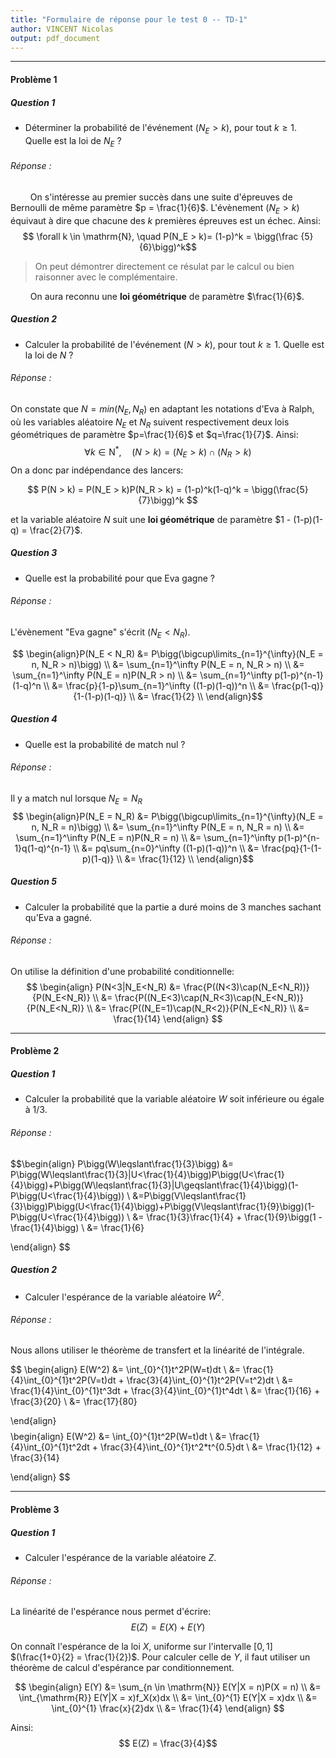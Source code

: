 ```yaml
---
title: "Formulaire de réponse pour le test 0 -- TD-1"
author: VINCENT Nicolas
output: pdf_document
---
```


** **


#### Problème 1



##### Question 1

* Déterminer la probabilité de l'événement $(N_E > k)$, pour tout $k \geq 1$. Quelle est la loi de $N_E$ ?

###### Réponse :

$\qquad$On s'intéresse au premier succès dans une suite d'épreuves de Bernoulli de même paramètre $p = \frac{1}{6}$.
L'évènement $(N_E > k)$ équivaut à dire que chacune des $k$ premières épreuves est un échec. Ainsi:
$$ \forall k \in \mathrm{N}, \quad P(N_E > k)= (1-p)^k = \bigg(\frac {5}{6}\bigg)^k$$

> On peut démontrer directement ce résulat par le calcul ou bien raisonner avec le complémentaire.

$\qquad$On aura reconnu une **loi géométrique** de paramètre $\frac{1}{6}$.

##### Question 2

* Calculer la probabilité de l'événement $(N > k)$, pour tout $k \geq 1$. Quelle est la loi de $N$ ?

###### Réponse :

On constate que $N = min(N_E, N_R)$ en adaptant les notations d'Eva à Ralph, où les variables aléatoire $N_E$ et $N_R$ suivent respectivement deux lois géométriques de paramètre $p=\frac{1}{6}$ et $q=\frac{1}{7}$. Ainsi:
$$\forall k \in \mathrm{N}^* , \quad (N > k) = (N_E > k) \cap(N_R > k)$$
On a donc par indépendance des lancers:

$$  P(N > k) = P(N_E > k)P(N_R > k) = (1-p)^k(1-q)^k = \bigg(\frac{5}{7}\bigg)^k $$

et la variable aléatoire $N$ suit une **loi géométrique** de paramètre $1 - (1-p)(1-q) = \frac{2}{7}$.

##### Question 3

* Quelle est la probabilité pour que Eva gagne ?

###### Réponse :

L'évènement "Eva gagne" s'écrit $(N_E < N_R)$.

$$ \begin{align}P(N_E < N_R) &= P\bigg(\bigcup\limits_{n=1}^{\infty}(N_E = n, N_R > n)\bigg) \\
&= \sum_{n=1}^\infty P(N_E = n, N_R > n) \\
&= \sum_{n=1}^\infty P(N_E = n)P(N_R > n) \\
&= \sum_{n=1}^\infty p(1-p)^{n-1}(1-q)^n \\
&= \frac{p}{1-p}\sum_{n=1}^\infty ((1-p)(1-q))^n \\
&= \frac{p(1-q)}{1-(1-p)(1-q)} \\
&= \frac{1}{2} \\
\end{align}$$

##### Question 4

* Quelle est la probabilité de match nul ?


###### Réponse :

Il y a match nul lorsque $N_E = N_R$
$$ \begin{align}P(N_E = N_R) &= P\bigg(\bigcup\limits_{n=1}^{\infty}(N_E = n, N_R = n)\bigg) \\
&= \sum_{n=1}^\infty P(N_E = n, N_R = n) \\
&= \sum_{n=1}^\infty P(N_E = n)P(N_R = n) \\
&= \sum_{n=1}^\infty p(1-p)^{n-1}q(1-q)^{n-1} \\
&= pq\sum_{n=0}^\infty ((1-p)(1-q))^n \\
&= \frac{pq}{1-(1-p)(1-q)} \\
&= \frac{1}{12} \\
\end{align}$$

##### Question 5

* Calculer la probabilité que la partie a duré moins de 3 manches sachant qu'Eva a gagné.


###### Réponse :

On utilise la définition d'une probabilité conditionnelle:
$$ \begin{align}
P(N<3|N_E<N_R) &= \frac{P((N<3)\cap(N_E<N_R))}{P(N_E<N_R)} \\
&= \frac{P((N_E<3)\cap(N_R<3)\cap(N_E<N_R))}{P(N_E<N_R)} \\
&= \frac{P((N_E=1)\cap(N_R<2)}{P(N_E<N_R)} \\
&= \frac{1}{14}
\end{align}
$$

** **

#### Problème 2



##### Question 1

*  Calculer la probabilité que la variable aléatoire $W$ soit inférieure ou égale à $1/3$.

###### Réponse :

$$\begin{align}
P\bigg(W\leqslant\frac{1}{3}\bigg) &= P\bigg(W\leqslant\frac{1}{3}|U<\frac{1}{4}\bigg)P\bigg(U<\frac{1}{4}\bigg)+P\bigg(W\leqslant\frac{1}{3}|U\geqslant\frac{1}{4}\bigg)(1-P\bigg(U<\frac{1}{4}\bigg)) \\
&=P\bigg(V\leqslant\frac{1}{3}\bigg)P\bigg(U<\frac{1}{4}\bigg)+P\bigg(V\leqslant\frac{1}{9}\bigg)(1-P\bigg(U<\frac{1}{4}\bigg)) \\
&= \frac{1}{3}\frac{1}{4} + \frac{1}{9}\bigg(1 - \frac{1}{4}\bigg) \\
&= \frac{1}{6}

\end{align}
$$

##### Question 2

*  Calculer l'espérance de la variable aléatoire $W^2$.

###### Réponse :

Nous allons utiliser le théorème de transfert et la linéarité de l'intégrale.

$$
\begin{align}
E(W^2) &= \int_{0}^{1}t^2P(W=t)dt \\
&= \frac{1}{4}\int_{0}^{1}t^2P(V=t)dt + \frac{3}{4}\int_{0}^{1}t^2P(V=t^2)dt \\
&= \frac{1}{4}\int_{0}^{1}t^3dt + \frac{3}{4}\int_{0}^{1}t^4dt \\
&= \frac{1}{16} + \frac{3}{20} \\
&= \frac{17}{80}

\end{align}
$$
$$
\begin{align}
E(W^2) &= \int_{0}^{1}t^2P(W=t)dt \\
&= \frac{1}{4}\int_{0}^{1}t^2dt + \frac{3}{4}\int_{0}^{1}t^2*t^{0.5}dt \\
&= \frac{1}{12} + \frac{3}{14} 

\end{align}
$$


** **

#### Problème 3


##### Question 1

*  Calculer l'espérance de la variable aléatoire $Z$.

###### Réponse :

La linéarité de l'espérance nous permet d'écrire:
$$ E(Z) = E(X) + E(Y)$$

On connaît l'espérance de la loi $X$, uniforme sur l'intervalle $[0, 1]$ $(\frac{1+0}{2} = \frac{1}{2})$. Pour calculer celle de $Y$, il faut utiliser un théorème de calcul d'espérance par conditionnement.

$$ \begin{align}
E(Y) &= \sum_{n \in \mathrm{N}} E(Y|X = n)P(X = n) \\
&= \int_{\mathrm{R}} E(Y|X = x)f_X(x)dx \\
&= \int_{0}^{1} E(Y|X = x)dx \\
&= \int_{0}^{1} \frac{x}{2}dx \\
&= \frac{1}{4}
\end{align}
$$

Ainsi:
$$ E(Z) = \frac{3}{4}$$
